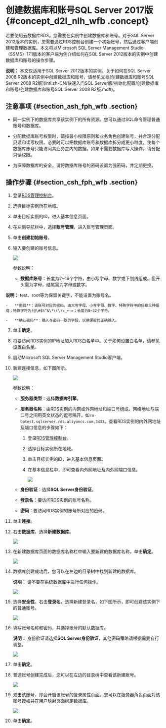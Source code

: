 # 创建数据库和账号SQL Server 2017版 {#concept_d2l_nlh_wfb .concept}

若要使用云数据库RDS，您需要在实例中创建数据库和账号。对于SQL Server 2012版本的实例，您需要通过RDS控制台创建一个初始账号，然后通过客户端创建和管理数据库。本文将以Microsoft SQL Server Management Studio（SSMS）17.1版本的客户端为例介绍如何在SQL Server 2012版本的实例中创建数据库和账号的操作步骤。

**说明：** 本文仅适用于SQL Server 2012版本的实例。关于如何在SQL Server 2008 R2版本的实例中创建数据库和账号，请参见文档[创建数据库和账号SQL Server 2008 R2版](intl.zh-CN/快速入门SQL Server版/初始化配置/创建数据库和账号/创建数据库和账号SQL Server 2008 R2版.md#)。

## 注意事项 {#section_ash_fph_wfb .section}

-   同一实例下的数据库共享该实例下的所有资源。您可以通过SQL命令管理普通账号和数据库。

-   分配数据库账号权限时，请按最小权限原则和业务角色创建账号，并合理分配只读和读写权限。必要时可以把数据库账号和数据库拆分成更小粒度，使每个数据库账号只能访问其业务之内的数据。如果不需要数据库写入操作，请分配只读权限。

-   为保障数据库的安全，请将数据库账号的密码设置为强密码，并定期更换。


## 操作步骤 {#section_csh_fph_wfb .section}

1.  登录[RDS管理控制台](https://rds.console.aliyun.com/)。
2.  选择目标实例所在地域。
3.  单击目标实例的ID，进入基本信息页面。
4.  在左侧导航栏中，选择**账号管理**，进入账号管理页面。
5.  单击**创建初始账号**。
6.  输入要创建的账号信息。

    ![](http://static-aliyun-doc.oss-cn-hangzhou.aliyuncs.com/assets/img/64588/154285354932576_zh-CN.png)

    参数说明：

    -   **数据库账号**：长度为2~16个字符，由小写字母、数字或下划线组成。但开头需为字母，结尾需为字母或数字。

**说明：** test、root等为保留关键字，不能设置为账号名。

    -   **密码**：该账号对应的密码。由大写字母、小写字母、数字、特殊字符中的任意三种组成；特殊字符为!@\#$%^&\*\(\)\_+-=；长度为8~32个字符。

    -   **确认密码**：输入与密码一致的字段，以确保密码正确输入。

7.  单击**确定**。
8.  将要访问RDS实例的IP地址加入RDS白名单中。关于如何设置白名单，请参见[设置白名单](../../../../intl.zh-CN/快速入门MySQL版/初始化配置/设置白名单.md#)。
9.  启动Microsoft SQL Server Management Studio客户端。
10. 新建连接信息，如下图所示。

    ![](http://static-aliyun-doc.oss-cn-hangzhou.aliyuncs.com/assets/img/7839/15428535492775_zh-CN.png)

    参数说明：

    -   **服务器类型**：选择**数据库引擎**。

    -   **服务器名称**：由RDS实例的内网或外网地址和端口号组成，网络地址与端口号之间用英文状态的逗号隔开，如`rm-bptest.sqlserver.rds.aliyuncs.com,3433`。查看RDS实例的内外网地址及端口信息的步骤如下：

        1.  登录[RDS管理控制台](https://rds.console.aliyun.com/)。
        2.  选择目标实例所在地域。
        3.  单击目标实例的ID，进入基本信息页面。
        4.  在基本信息栏中，即可查看内外网地址及内外网端口信息。

            ![](http://static-aliyun-doc.oss-cn-hangzhou.aliyuncs.com/assets/img/7839/15428535492776_zh-CN.png)

    -   **身份验证**：选择**SQL Server身份验证**。

    -   **登录名**：要访问RDS实例的账号名称。

    -   **密码**：要访问RDS实例的账号所对应的密码。

11. 单击**连接**。
12. 右击**数据库**，选择**新建数据库**。

    ![](http://static-aliyun-doc.oss-cn-hangzhou.aliyuncs.com/assets/img/7839/15428535492777_zh-CN.png)

13. 在新建数据库页面的数据库名称栏中输入要新建的数据库名称，单击**确定**。

    ![](http://static-aliyun-doc.oss-cn-hangzhou.aliyuncs.com/assets/img/7839/15428535492778_zh-CN.png)

14. 数据库创建成功后，您可以在左边的目录树中找到新建的数据库。

    **说明：** 请不要在系统数据库中进行任何操作。

    ![](http://static-aliyun-doc.oss-cn-hangzhou.aliyuncs.com/assets/img/7839/15428535502779_zh-CN.png)

15. 选择**安全性**，右击**登录名**，选择新建登录名，如下图所示，即可创建该实例下的普通账号。

    ![](http://static-aliyun-doc.oss-cn-hangzhou.aliyuncs.com/assets/img/7839/15428535502780_zh-CN.png)

16. 填写账号名称和密码，并选择账号的默认数据库。

    **说明：** 身份验证请选择**SQL Server身份验证**，其他密码策略请根据需要自行调整。

    ![](http://static-aliyun-doc.oss-cn-hangzhou.aliyuncs.com/assets/img/7839/15428535502782_zh-CN.png)

17. 单击**确定**。
18. 普通账号创建完成后，您可以在左边的目录树中查看该新建账号。

    ![](http://static-aliyun-doc.oss-cn-hangzhou.aliyuncs.com/assets/img/7839/15428535502783_zh-CN.png)

19. 双击该账号，即会开启该账号的登录属性页面。您可以在服务器角色页面对该账号授权并在用户映射页面绑定数据库。

    ![](http://static-aliyun-doc.oss-cn-hangzhou.aliyuncs.com/assets/img/7839/15428535502784_zh-CN.png)

20. 单击**确定**。

